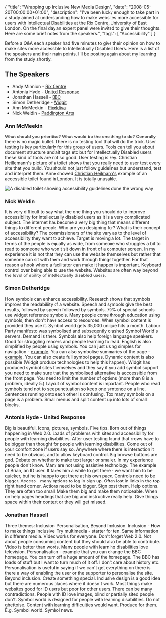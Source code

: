 {
  "title": "Wrapping up Inclusive New Media Design",
  "date": "2008-05-20T00:00:00+01:00",
  "description": "I've been lucky enough to take part in a study aimed at understanding how to make websites more accessible for users with Intellectual Disabilities at the Rix Centre, University of East London. On the final day an expert panel were invited to give their thoughts. Here are some brief notes from the speakers.",
  "tags": [
    "Accessibility"
  ]
}

Before a Q&A each speaker had five minutes to give their opinion on how to make sites more accessible to Intellectually Disabled Users. Here is a list of the speakers and their main points. I'll be posting again about my learning from the study shortly.

## The Speakers

*   Andy Minnion - [Rix Centre][1]
*   Antonia Hyde - [United Response][2]
*   Jonathan Hassell - [BBC][3]
*   Simon Detheridge - [Widgit][4]
*   Ann McMeekin - [Pixeldiva][5]
*   Nick Weldin - [Paddington Arts][6]

### Ann McMeekin

What should you prioritise? What would be the one thing to do? Generally there is no magic bullet. There is no testing tool that will do the trick. User testing is key particularly for this group of users. Tools can tell you about document structure and alt tags etc but for Intellectually Disabled users these kind of tools are not so good. User testing is key. Christian Heillemann's picture of a toilet shows that you really need to user test every site that you build. You should not just follow guidelines but understand, test and interpret them. Anne showed [Christian Heilmann's][7] example of an accessible toilet found in London. It is totally unusable.

![A disabled toilet showing accessibility guidelines done the wrong way][8] 

### Nick Weldin

It is very difficult to say what the one thing you should do to improve accessibility for intellectually disabled users as it is a very complicated subject. The internet has become a very big thing that means different things to different people. Who are you designing for? What is their concept of accessibility? The commissioners of the site vary as to the level of accessibility they want to achieve. Target is moving a lot. The target in terms of the people is equally as wide, from someone who struggles a bit to read to someone who won't sit down in front of a computer screen. In my experience it is not that they can use the website themselves but rather that someone can sit with them and work through things together. For that reason a hook where a facilitator can make it happen is important. Keyboard control over being able to use the website. Websites are often way beyond the level of ability of intellectually disabled users.

### Simon Detheridge 

How symbols can enhance accessibility. Research shows that symbols improvs the readabiliity of a website. Speech and symbols give the best results, followed by speech followed by symbols. 70% of special schools use widget reference symbols. Many people come through education using symbols, then don't have access to resources. When symbol content is provided they use it. Symbol world gets 35,000 unique hits a month. Labour Party manifesto was symbolised and subseqently crashed Symbol World's servers. Demand is there. Symbols also help foreign language speakers. Good for struggling readers and people learning to read. English is also simplified by people using symbols. You can just using simples for navigation - [example][9]. You can also symbolise summaries of the page - [example][9]. You can also create full symbol pages. Dynamic content is also possible (Widgit produce technologies to help this happen). Widgit has produced symbol sites themselves and they say if you add symbol support you need to make sure that the symbolised alternative is acccessible from the front page. You need to limit the number of options (more than 8 is a problem, ideally 5.) Layout of symbol content is important. People who read symbols tend not to see punctuation so keep one sentence on a line. Sentences running onto each other is confusing. Too many symbols on a page is a problem. Small menus and split content up into lots of small blocks. 

### Antonia Hyde - United Response

Big is beautiful. Icons, pictures, symbols. Five tips. Born out of things happening in Web 2.0. Loads of problems with sites and accessibility for people with learning disabilities. After user testing found that rrows have to be bigger than thought for people with learning disabilities. Come out of your comfort zone if users say so. Anywhere where there is interaction it need to be obvious, and to allow keyboard control. Big browse buttons are god. Debate on whether to make text larger or smaller. In my experience people don't know. Many are not using assistive technology. The example of Brian, an ID user. It takes him a while to get there - we want him to be quicker, but he is happy to get there at his own pace. Controls need to be bigger. Access - many options to log in sign up. Often lost in links in the top right hand corner. Actions need to be bigger. Sign post them. Help options. They are often too small. Make them big and make them noticeable. When on help pages headings that are big and instructive really help. Give things space within their context or they will get missed. 

### Jonathan Hassell

Three themes: Inclusion, Personalisation, Beyond Inclusion. Inclusion - How to make things inclusive. Try multimedia - starter for ten. Same information in different media. Video works for everyone. Don't forget Web 2.0. Not about people consuming content but they should also be able to contribute. Video is better than words. Many people with learning disabilities love television. Personalisation - example that you can change the BBC homepage. You can turn off a huge amount of the homepage. The BBC has loads of stuff but I want to turn much of it off. I don't care about history etc. Personalisation is useful in saying if we can't get everything on there is there a way of enabling the user or the supporter to personalise the site. Beyond inclusion. Create something special. Inclusive design is a good idea but there are numerous places where it doesn't work. Most things make websites good for ID users but poor for other users. There can be many contradictions. People with ID love images, blind or partially sited people don't. Symbol world is designed for people with learning disabilities. Do not ghettoise. Content with learning difficulties would want. Produce for them. E.g. Symbol world. Symbol news.

 [1]: http://www.rixcentre.org/
 [2]: http://www.unitedresponse.org.uk/
 [3]: http://www.bbc.co.uk/blogs/bbcinternet/jonathan_hassell/
 [4]: http://www.widgit.com/
 [5]: http://www.pixeldiva.co.uk/
 [6]: http://www.paddingtonarts.org.uk/
 [7]: http://www.wait-till-i.com
 [8]: http://farm1.static.flickr.com/169/412734816_af9de40b48.jpg
 [9]: http://www.isaac-online.org/en/home.shtml
